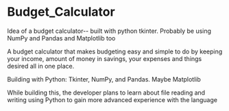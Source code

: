 # Budget_Calculator
Idea of a budget calculator-- built with python tkinter. Probably be using NumPy and Pandas and Matplotlib too

A budget calculator that makes budgeting easy and simple to do by keeping your income, amount of money in savings, your expenses and things desired all in one place.

Building with Python: Tkinter, NumPy, and Pandas. Maybe Matplotlib

While building this, the developer plans to learn about file reading and writing using Python to gain more advanced experience with the language

